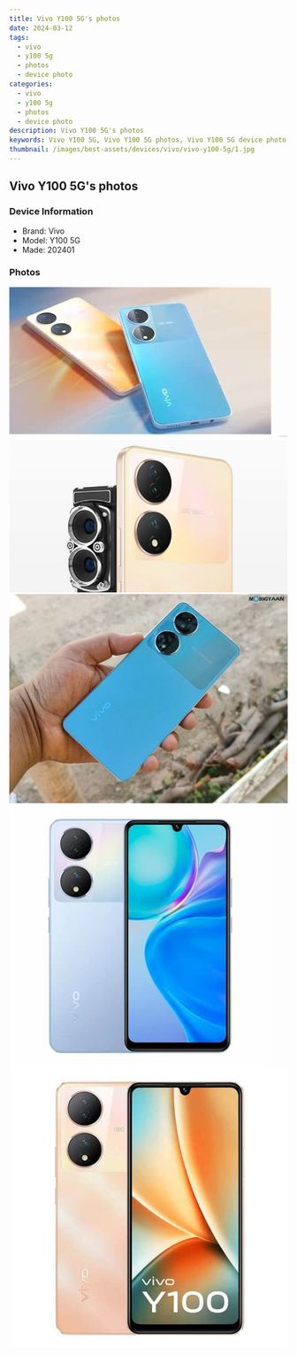 ```yaml
---
title: Vivo Y100 5G's photos
date: 2024-03-12
tags: 
  - vivo
  - y100 5g
  - photos
  - device photo
categories: 
  - vivo
  - y100 5g
  - photos
  - device photo
description: Vivo Y100 5G's photos
keywords: Vivo Y100 5G, Vivo Y100 5G photos, Vivo Y100 5G device photo
thumbnail: /images/best-assets/devices/vivo/vivo-y100-5g/1.jpg
---
```


## Vivo Y100 5G's photos

### Device Information

- Brand: Vivo
- Model: Y100 5G
- Made: 202401

### Photos

![/images/best-assets/devices/vivo/vivo-y100-5g/1.jpg](/images/best-assets/devices/vivo/vivo-y100-5g/1.jpg)
![/images/best-assets/devices/vivo/vivo-y100-5g/2.jpg](/images/best-assets/devices/vivo/vivo-y100-5g/2.jpg)
![/images/best-assets/devices/vivo/vivo-y100-5g/3.jpg](/images/best-assets/devices/vivo/vivo-y100-5g/3.jpg)
![/images/best-assets/devices/vivo/vivo-y100-5g/4.jpg](/images/best-assets/devices/vivo/vivo-y100-5g/4.jpg)
![/images/best-assets/devices/vivo/vivo-y100-5g/5.jpg](/images/best-assets/devices/vivo/vivo-y100-5g/5.jpg)
